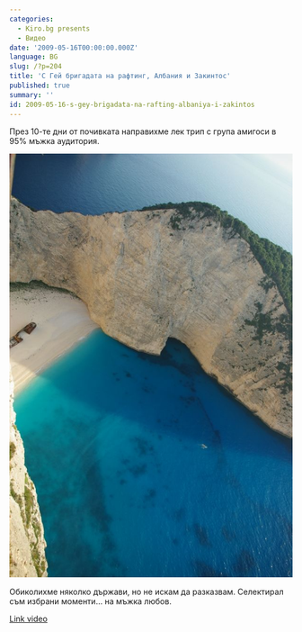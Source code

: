 ```yaml
---
categories:
  - Kiro.bg presents
  - Видео
date: '2009-05-16T00:00:00.000Z'
language: BG
slug: /?p=204
title: 'С Гей бригадата на рафтинг, Албания и Закинтос'
published: true
summary: ''
id: 2009-05-16-s-gey-brigadata-na-rafting-albaniya-i-zakintos
---
```


През 10-те дни от почивката направихме лек трип с група амигоси в 95% мъжка аудитория.

![400_greece](https://raw.githubusercontent.com/kirilchristov/blog_images/main/2009/05/400_greece.jpg)

Обиколихме няколко държави, но не искам да разказвам. Селектирал съм избрани моменти... на мъжка любов.

[Link video](https://vimeo.com/4677317)
